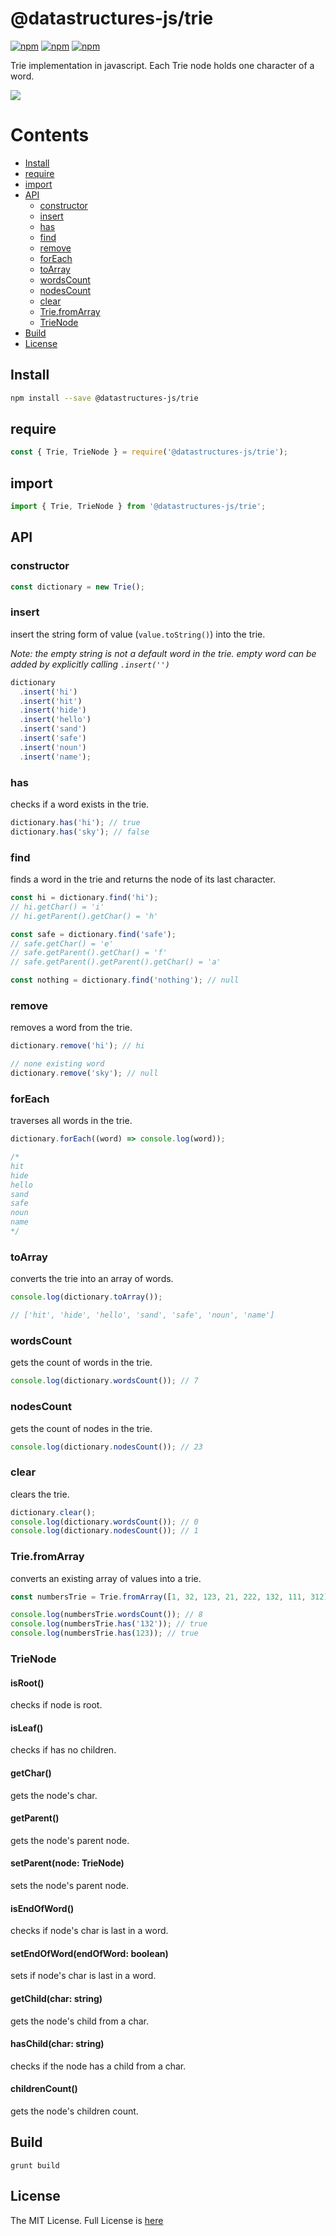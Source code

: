 # @datastructures-js/trie

[![npm](https://img.shields.io/npm/v/@datastructures-js/trie.svg)](https://www.npmjs.com/package/@datastructures-js/trie)
[![npm](https://img.shields.io/npm/dm/@datastructures-js/trie.svg)](https://www.npmjs.com/package/@datastructures-js/trie) [![npm](https://img.shields.io/badge/node-%3E=%206.0-blue.svg)](https://www.npmjs.com/package/@datastructures-js/trie)

Trie implementation in javascript. Each Trie node holds one character of a word.

<img src="https://user-images.githubusercontent.com/6517308/121813242-859a9700-cc6b-11eb-99c0-49e5bb63005b.jpg">

# Contents
* [Install](#install)
* [require](#require)
* [import](#import)
* [API](#api)
  * [constructor](#constructor)
  * [insert](#insert)
  * [has](#has)
  * [find](#find)
  * [remove](#remove)
  * [forEach](#foreach)
  * [toArray](#toarray)
  * [wordsCount](#wordsCount)
  * [nodesCount](#nodesCount)
  * [clear](#clear)
  * [Trie.fromArray](#triefromarray)
  * [TrieNode](#trienode)
 * [Build](#build)
 * [License](#license)

## Install

```sh
npm install --save @datastructures-js/trie
```

## require

```js
const { Trie, TrieNode } = require('@datastructures-js/trie');
```

## import

```js
import { Trie, TrieNode } from '@datastructures-js/trie';
```

## API

### constructor

```js
const dictionary = new Trie();
```

### insert
insert the string form of value (`value.toString()`) into the trie.

*Note: the empty string is not a default word in the trie. empty word can be added by explicitly calling `.insert('')`*

```js
dictionary
  .insert('hi')
  .insert('hit')
  .insert('hide')
  .insert('hello')
  .insert('sand')
  .insert('safe')
  .insert('noun')
  .insert('name');
```

### has
checks if a word exists in the trie.

```js
dictionary.has('hi'); // true
dictionary.has('sky'); // false
```

### find
finds a word in the trie and returns the node of its last character.

```js
const hi = dictionary.find('hi');
// hi.getChar() = 'i'
// hi.getParent().getChar() = 'h'

const safe = dictionary.find('safe');
// safe.getChar() = 'e'
// safe.getParent().getChar() = 'f'
// safe.getParent().getParent().getChar() = 'a'

const nothing = dictionary.find('nothing'); // null
```

### remove
removes a word from the trie.

```js
dictionary.remove('hi'); // hi

// none existing word
dictionary.remove('sky'); // null
```

### forEach
traverses all words in the trie.

```js
dictionary.forEach((word) => console.log(word));

/*
hit
hide
hello
sand
safe
noun
name
*/
```

### toArray
converts the trie into an array of words.

```js
console.log(dictionary.toArray());

// ['hit', 'hide', 'hello', 'sand', 'safe', 'noun', 'name']
```

### wordsCount
gets the count of words in the trie.

```js
console.log(dictionary.wordsCount()); // 7
```

### nodesCount
gets the count of nodes in the trie.

```js
console.log(dictionary.nodesCount()); // 23
```

### clear
clears the trie.

```js
dictionary.clear();
console.log(dictionary.wordsCount()); // 0
console.log(dictionary.nodesCount()); // 1
```

### Trie.fromArray
converts an existing array of values into a trie.

```js
const numbersTrie = Trie.fromArray([1, 32, 123, 21, 222, 132, 111, 312]);

console.log(numbersTrie.wordsCount()); // 8
console.log(numbersTrie.has('132')); // true
console.log(numbersTrie.has(123)); // true
```

### TrieNode

#### isRoot()
checks if node is root.

#### isLeaf()
checks if has no children.

#### getChar()
gets the node's char.

#### getParent()
gets the node's parent node.

#### setParent(node: TrieNode)
sets the node's parent node.

#### isEndOfWord()
checks if node's char is last in a word.

#### setEndOfWord(endOfWord: boolean)
sets if node's char is last in a word.

#### getChild(char: string)
gets the node's child from a char.

#### hasChild(char: string)
checks if the node has a child from a char.

#### childrenCount()
gets the node's children count.

## Build
```
grunt build
```

## License
The MIT License. Full License is [here](https://github.com/datastructures-js/trie/blob/master/LICENSE)
